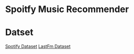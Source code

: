 # Spoitfy Music Recommender

# Datset 
[Spotify Dataset](https://www.kaggle.com/yamaerenay/spotify-dataset-19212020-160k-tracks?select=tracks.csv)
[LastFm Dataset](https://www.kaggle.com/ravichaubey1506/lastfm)
